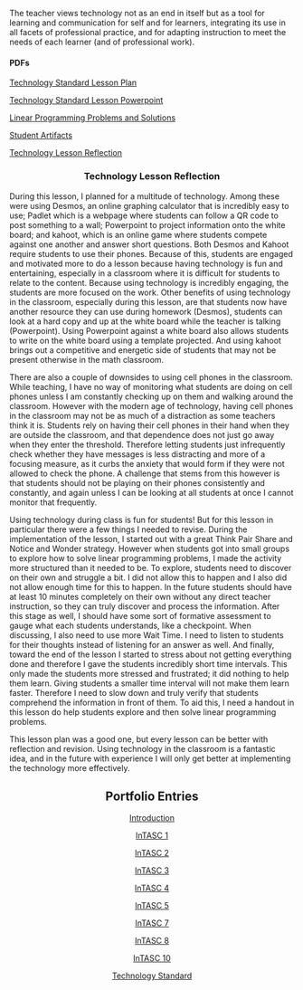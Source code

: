 <p>The teacher views technology not as an end in itself but as a tool for learning and communication for self and for learners, integrating its use in all facets of professional practice, and for adapting instruction to meet the needs of each learner (and of professional work).</p>
<h4>PDFs</h4>
<p><a href="Revised%20lesson%20plan.pdf">Technology Standard Lesson Plan</a></p>
<p><a href="Linear%20programming%20powerpoint.pdf">Technology Standard Lesson Powerpoint</a></p>
<p><a href="Problems%20for%20linear%20programming%20lesson.pdf">Linear Programming Problems and Solutions</a></p>
<p><a href="https://padlet.com/ectcollege/5dvpxrtu2c0i">Student Artifacts</a></p>
<p><a href="Reflection%20COE.pdf">Technology Lesson Reflection</a></p>

<h3 align="center">Technology Lesson Reflection</h3>
<p>During this lesson, I planned for a multitude of technology. Among these were using Desmos, an online graphing calculator that is incredibly easy to use; Padlet which is a webpage where students can follow a QR code to post something to a wall; Powerpoint to project information onto the white board; and kahoot, which is an online game where students compete against one another and answer short questions. Both Desmos and Kahoot require students to use their phones. Because of this, students are engaged and motivated more to do a lesson because having technology is fun and entertaining, especially in a classroom where it is difficult for students to relate to the content. Because using technology is incredibly engaging, the students are more focused on the work. Other benefits of using technology in the classroom, especially during this lesson, are that students now have another resource they can use during homework (Desmos), students can look at a hard copy and up at the white board while the teacher is talking (Powerpoint). Using Powerpoint against a white board also allows students to write on the white board using a template projected. And using kahoot brings out a competitive and energetic side of students that may not be present otherwise in the math classroom. </p>
<p>There are also a couple of downsides to using cell phones in the classroom. While teaching, I have no way of monitoring what students are doing on cell phones unless I am constantly checking up on them and walking around the classroom. However with the modern age of technology, having cell phones in the classroom may not be as much of a distraction as some teachers think it is. Students rely on having their cell phones in their hand when they are outside the classroom, and that dependence does not just go away when they enter the threshold. Therefore letting students just infrequently check whether they have messages is less distracting and more of a focusing measure, as it curbs the anxiety that would form if they were not allowed to check the phone. A challenge that stems from this however is that students should not be playing on their phones consistently and constantly, and again unless I can be looking at all students at once I cannot monitor that frequently. </p>
<p>Using technology during class is fun for students! But for this lesson in particular there were a few things I needed to revise. During the implementation of the lesson, I started out with a great Think Pair Share and Notice and Wonder strategy. However when students got into small groups to explore how to solve linear programming problems, I made the activity more structured than it needed to be. To explore, students need to discover on their own and struggle a bit. I did not allow this to happen and I also did not allow enough time for this to happen. In the future students should have at least 10 minutes completely on their own without any direct teacher instruction, so they can truly discover and process the information. After this stage as well, I should have some sort of formative assessment to gauge what each students understands, like a checkpoint. When discussing, I also need to use more Wait Time. I need to listen to students for their thoughts instead of listening for an answer as well. And finally, toward the end of the lesson I started to stress about not getting everything done and therefore I gave the students incredibly short time intervals. This only made the students more stressed and frustrated; it did nothing to help them learn. Giving students a smaller time interval will not make them learn faster. Therefore I need to slow down and truly verify that students comprehend the information in front of them. To aid this, I need a handout in this lesson do help students explore and then solve linear programming problems. </p>
<p>This lesson plan was a good one, but every lesson can be better with reflection and revision. Using technology in the classroom is a fantastic idea, and in the future with experience I will only get better at implementing the technology more effectively. </p>


<h2 align="center">Portfolio Entries</h2>
<p align="center"><a href="https://etrumble.github.io/Emily-Trumble-Portfolio/">Introduction</a></p>
<p align="center"><a href="https://etrumble.github.io/InTASC_1/">InTASC 1</a></p>
<p align="center"><a href="https://etrumble.github.io/InTASC_2/">InTASC 2</a></p>
<p align="center"><a href="https://etrumble.github.io/InTASC_3/">InTASC 3</a></p>
<p align="center"><a href="https://etrumble.github.io/InTASC_4/">InTASC 4</a></p>
<p align="center"><a href="https://etrumble.github.io/InTASC_5/">InTASC 5</a></p>
<p align="center"><a href="https://etrumble.github.io/InTASC_7/">InTASC 7</a></p>
<p align="center"><a href="https://etrumble.github.io/InTASC_8/">InTASC 8</a></p>
<p align="center"><a href="https://etrumble.github.io/InTASC_10/">InTASC 10</a></p>
<p align="center"><a href="https://etrumble.github.io/Technology_Standard/">Technology Standard</a></p>
